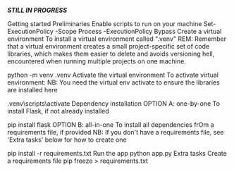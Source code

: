 ***STILL IN PROGRESS***


Getting started
Preliminaries
Enable scripts to run on your machine
Set-ExecutionPolicy -Scope Process -ExecutionPolicy Bypass
Create a virtual environment
To install a virtual environment called ".venv" REM: Remember that a virtual environment creates a small project-specific set of code libraries, which makes them easier to delete and avoids versioning hell, encountered when running multiple projects on one machine.

python -m venv .venv
Activate the virtual environment
To activate virtual environment: NB: You need the virtual env activate to ensure the libraries are installed here

.venv\scripts\activate
Dependency installation
OPTION A: one-by-one
To install Flask, if not already installed

pip install flask
OPTION B: all-in-one
To install all dependencies frOm a requirements file, if provided NB: If you don't have a requirements file, see 'Extra tasks' below for how to create one

pip install -r requirements.txt
Run the app
python app.py
Extra tasks
Create a requirements file
pip freeze > requirements.txt
